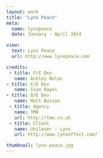 ```yaml
---
layout: work
title: "Lynx Peace"
meta:
  name: lynxpeace
  date: January - April 2014

view:
  text: Lynx Peace
  url: http://www.lynxpeace.com

credits:
 - title: F/E Dev
   name: Ashley Nolan
- title: F/E Dev
   name: Ivan Hayes
- title: B/E Dev
   name: Matt Basson
 - title: Agency
   name: TMW
   url: http://tmw.co.uk
 - title: Client
   name: Unilever – Lynx
   url: http://www.lynxeffect.com/

thumbnail: lynx-peace.jpg
---
```

